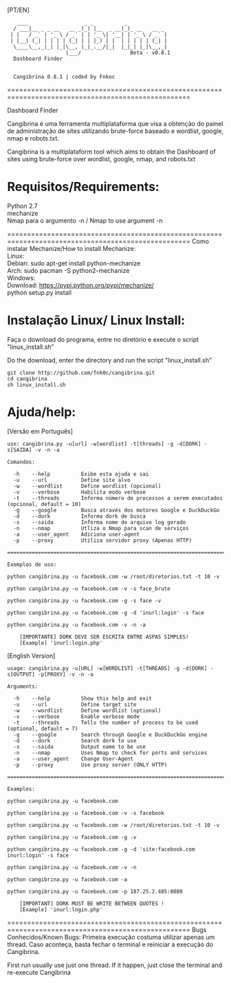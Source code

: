 [PT/EN]

 	   ____                  _ _          _             
	  / ___|__ _ _ __   __ _(_) |__  _ __(_)_ __   __ _ 
	 | |   / _` | '_ \ / _` | | '_ \| '__| | '_ \ / _` |
	 | |__| (_| | | | | (_| | | |_) | |  | | | | | (_| |
	  \____\__,_|_| |_|\__, |_|_.__/|_|  |_|_| |_|\__,_|
		               |___/                Beta - v0.8.1
	  Dashboard Finder


	  Cangibrina 0.8.1 | coded by Fnkoc

====================================================================================================

Dashboard Finder 

Cangibrina é uma ferramenta multiplataforma que visa a obtenção do painel de administração de sites 
utilizando brute-force baseado e wordlist, google, nmap e robots.txt.

Cangibrina is a multiplataform tool which aims to obtain the Dashboard of sites using brute-force 
over wordlist, google, nmap, and robots.txt

Requisitos/Requirements:  
====================================================================================================
Python 2.7    
mechanize    
Nmap para o argumento -n    /	Nmap to use argument -n

====================================================================================================
Como instalar Mechanize/How to install Mechanize:     
Linux:     
        Debian: sudo apt-get install python-mechanize     
        Arch: sudo pacman -S python2-mechanize     
Windows:       
        Download: https://pypi.python.org/pypi/mechanize/     
        python setup.py install     

Instalação Linux/ Linux Install:
====================================================================================================     
Faça o download do programa, entre no diretório e execute o script "linux_install.sh"

Do the download, enter the directory and run the script "linux_install.sh"

	git clone http://github.com/fnk0c/cangibrina.git
	cd cangibrina
	sh linux_install.sh

Ajuda/help:
====================================================================================================     
[Versão em Português]

	uso: cangibrina.py -u[url] -w[wordlist] -t[threads] -g -d[DORK] -s[SAIDA] -v -n -a

	Comandos:

	  -h	--help			Exibe esta ajuda e sai
	  -u	--url			Define site alvo
	  -w	--wordlist		Define wordlist (opcional)
	  -v	--verbose		Habilita modo verbose
	  -t	--threads		Informa número de processos a serem executados (opcional, default = 10)
	  -g	--google		Busca através dos motores Google e DuckDuckGo
	  -d	--dork			Informa dork de busca
	  -s	--saida			Informa nome do arquivo log gerado
	  -n	--nmap			Utliza o Nmap para scan de serviços
	  -a	--user_agent	Adiciona user-agent
	  -p	--proxy			Utiliza servidor proxy (Apenas HTTP)

	===============================================================================

	Exemplos de uso:

	python cangibrina.py -u facebook.com -w /root/diretorios.txt -t 10 -v

	python cangibrina.py -u facebook.com -v -s face_brute

	python cangibrina.py -u facebook.com -g -s face -v

	python cangibrina.py -u facebook.com -g -d 'inurl:login' -s face

	python cangibrina.py -u facebook.com -v -n -a

		[IMPORTANTE] DORK DEVE SER ESCRITA ENTRE ASPAS SIMPLES!
		[Example] 'inurl:login.php'
 
 
[English Version]

	usage: cangibrina.py -u[URL] -w[WORDLIST] -t[THREADS] -g -d[DORK] -s[OUTPUT] -p[PROXY] -v -n -a

	Arguments:

	  -h 	--help			Show this help and exit
	  -u	--url			Define target site
	  -w	--wordlist		Define wordlist (optional)
	  -v	--verbose		Enable verbose mode
	  -t	--threads		Tells the number of process to be used (optional, default = 7)
	  -g	--google		Search through Google e DuckDuckGo engine
	  -d	--dork			Search dork to use
	  -s	--saida			Output name to be use
	  -n	--nmap			Uses Nmap to check for ports and services
	  -a 	--user_agent	Change User-Agent
	  -p	--proxy			Use proxy server (ONLY HTTP)

	===============================================================================

	Examples:

	python cangibrina.py -u facebook.com

	python cangibrina.py -u facebook.com -v -s facebook

	python cangibrina.py -u facebook.com -w /root/diretorios.txt -t 10 -v

	python cangibrina.py -u facebook.com -g -v

	python cangibrina.py -u facebook.com -g -d 'site:facebook.com inurl:login' -s face

	python cangibrina.py -u facebook.com -v -n

	python cangibrina.py -u facebook.com -a

	python cangibrina.py -u facebook.com -p 187.25.2.485:8080

		[IMPORTANT] DORK MUST BE WRITE BETWEEN QUOTES !
		[Example] 'inurl:login.php'


====================================================================================================
Bugs Conhecidos/Known Bugs: 
Primeira execução costuma utilizar apenas um thread. Caso aconteça, basta fechar o terminal e
reiniciar a execução do Cangibrina.

First run usually use just one thread. If it happen, just close the terminal and re-execute Cangibrina
